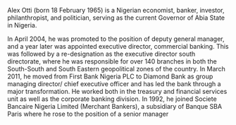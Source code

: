 Alex Otti (born 18 February 1965) is a Nigerian economist, banker, investor, philanthropist, and politician, serving as the current Governor of Abia State in Nigeria.

 In April 2004, he was promoted to the position of deputy general manager, and a year later was appointed executive director, commercial banking. This was followed by a re-designation as the executive director south directorate, where he was responsible for over 140 branches in both the South-South and South Eastern geopolitical zones of the country. In March 2011, he moved from First Bank Nigeria PLC to Diamond Bank as group managing director/ chief executive officer and has led the bank through a major transformation. He worked both in the treasury and financial services unit as well as the corporate banking division. In 1992, he joined Societe Bancaire Nigeria Limited (Merchant Bankers), a subsidiary of Banque SBA Paris where he rose to the position of a senior manager